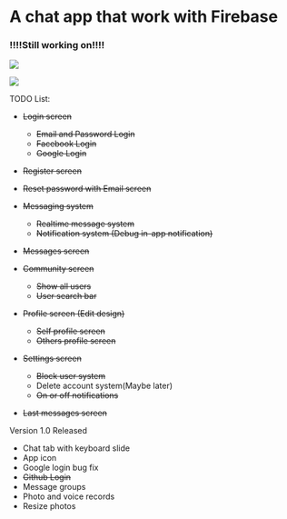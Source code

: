 # A chat app that work with Firebase

### !!!!Still working on!!!!

![](https://raw.githubusercontent.com/yeocak/ChatApp/master/github_images/login.png)

![](https://raw.githubusercontent.com/yeocak/ChatApp/master/github_images/login_land.png)

TODO List:
  - ~~Login screen~~
    - ~~Email and Password Login~~
    - ~~Facebook Login~~
    - ~~Google Login~~
    
  - ~~Register screen~~
  
  - ~~Reset password with Email screen~~
  
  - ~~Messaging system~~
    - ~~Realtime message system~~
    - ~~Notification system (Debug in-app notification)~~
    
  - ~~Messages screen~~
  
  - ~~Community screen~~
    - ~~Show all users~~
    - ~~User search bar~~
    
  - ~~Profile screen (Edit design)~~
    - ~~Self profile screen~~
    - ~~Others profile screen~~
    
  - ~~Settings screen~~
    - ~~Block user system~~
    - Delete account system(Maybe later)
    - ~~On or off notifications~~
    
  - ~~Last messages screen~~
  
  Version 1.0 Released
  
  - Chat tab with keyboard slide
  - App icon
  - Google login bug fix
  - ~~Github Login~~
  - Message groups
  - Photo and voice records
  - Resize photos
